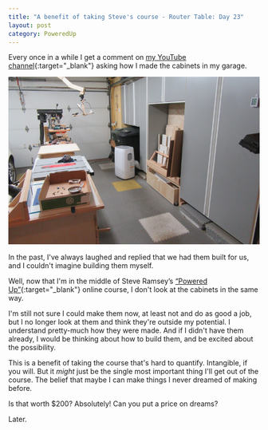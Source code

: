 ```yaml
---
title: "A benefit of taking Steve's course - Router Table: Day 23"
layout: post
category: PoweredUp
---
```

Every once in a while I get a comment on [my YouTube channel](https://www.youtube.com/c/thenewbiewoodworker){:target="_blank"} asking how I made the cabinets in my garage.

![](/assets/images-posts/powered-up-2/2019-03-22.1.01.jpg)

In the past, I've always laughed and replied that we had them built for us, and I couldn't imagine building them myself.

Well, now that I'm in the middle of Steve Ramsey’s [“Powered Up”](https://theweekendwoodworker.com/powered-up){:target="_blank"} online course, I don't look at the cabinets in the same way.

I'm still not sure I could make them now, at least not and do as good a job, but I no longer look at them and think they're outside my potential. I understand pretty-much how they were made. And if I didn't have them already, I would be thinking about how to build them, and be excited about the possibility.

This is a benefit of taking the course that's hard to quantify. Intangible, if you will. But it *might* just be the single most important thing I'll get out of the course. The belief that maybe I can make things I never dreamed of making before.

Is that worth $200? Absolutely! Can you put a price on dreams?

Later.